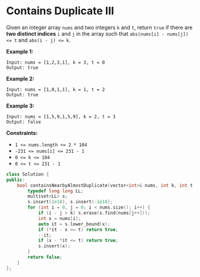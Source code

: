 # Contains Duplicate III

Given an integer array `nums` and two integers `k` and `t`, return `true` if there are **two distinct indices** `i` and `j` in the array such that `abs(nums[i] - nums[j]) <= t` and `abs(i - j) <= k`.

 

**Example 1:**

```
Input: nums = [1,2,3,1], k = 3, t = 0
Output: true
```

**Example 2:**

```
Input: nums = [1,0,1,1], k = 1, t = 2
Output: true
```

**Example 3:**

```
Input: nums = [1,5,9,1,5,9], k = 2, t = 3
Output: false
```

 

**Constraints:**

- `1 <= nums.length <= 2 * 104`
- `-231 <= nums[i] <= 231 - 1`
- `0 <= k <= 104`
- `0 <= t <= 231 - 1`

```c++
class Solution {
public:
    bool containsNearbyAlmostDuplicate(vector<int>& nums, int k, int t) {
        typedef long long LL;
        multiset<LL> s;
        s.insert(1e18), s.insert(-1e18);
        for (int i = 0, j = 0; i < nums.size(); i++) {
            if (i - j > k) s.erase(s.find(nums[j++]));
            int x = nums[i];
            auto it = s.lower_bound(x);
            if (*it - x <= t) return true;
            --it;
            if (x - *it <= t) return true;
            s.insert(x);
        }
        return false;
    }
};
```

